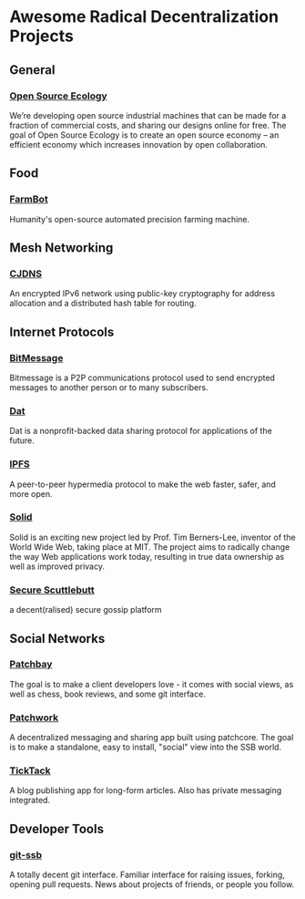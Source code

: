 # Awesome Radical Decentralization Projects

## General

### [Open Source Ecology](https://www.opensourceecology.org/)

We’re developing open source industrial machines that can be made for a fraction of commercial costs, and sharing our designs online for free. The goal of Open Source Ecology is to create an open source economy – an efficient economy which increases innovation by open collaboration.

## Food

### [FarmBot](https://farm.bot/)

Humanity's open-source automated precision farming machine.

## Mesh Networking

### [CJDNS](https://github.com/cjdelisle/cjdns)

An encrypted IPv6 network using public-key cryptography for address allocation and a distributed hash table for routing.

## Internet Protocols

### [BitMessage](https://bitmessage.org/wiki/Main_Page)

Bitmessage is a P2P communications protocol used to send encrypted messages to another person or to many subscribers.

### [Dat](https://datproject.org/)

Dat is a nonprofit-backed data sharing protocol for applications of the future.

### [IPFS](https://ipfs.io/)

A peer-to-peer hypermedia protocol to make the web faster, safer, and more open.

### [Solid](https://solid.mit.edu/)

Solid is an exciting new project led by Prof. Tim Berners-Lee, inventor of the World Wide Web, taking place at MIT. The project aims to radically change the way Web applications work today, resulting in true data ownership as well as improved privacy.

### [Secure Scuttlebutt](https://www.scuttlebutt.nz/)

a decent(ralised) secure gossip platform

## Social Networks

### [Patchbay](https://github.com/ssbc/patchbay)

The goal is to make a client developers love - it comes with social views, as well as chess, book reviews, and some git interface.

### [Patchwork](https://github.com/ssbc/patchwork)

A decentralized messaging and sharing app built using patchcore. The goal is to make a standalone, easy to install, "social" view into the SSB world.

### [TickTack](https://github.com/ticktackim/ticktack-workplan)

A blog publishing app for long-form articles. Also has private messaging integrated.

## Developer Tools

### [git-ssb](https://git-ssb.celehner.com/%25n92DiQh7ietE%2BR%2BX%2FI403LQoyf2DtR3WQfCkDKlheQU%3D.sha256)

A totally decent git interface. Familiar interface for raising issues, forking, opening pull requests. News about projects of friends, or people you follow.
